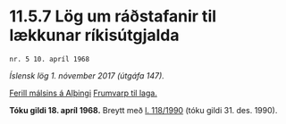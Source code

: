 # 11.5.7 Lög um ráðstafanir til lækkunar ríkisútgjalda

`nr. 5 10. apríl 1968`

_Íslensk lög 1. nóvember 2017 (útgáfa 147)._

[Ferill málsins á Alþingi](https://www.althingi.is/thingstorf/thingmalalistar-eftir-thingum/ferill/?ltg=88&mnr=158)
[Frumvarp til laga.](https://www.althingi.is/altext/88/s/pdf/0359.pdf)

**Tóku gildi 18. apríl 1968.**
Breytt með
[l. 118/1990](https://althingi.is/altext/stjt/1990.118.html) (tóku gildi 31. des. 1990).


